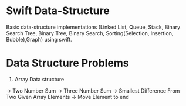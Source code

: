 # Swift Data-Structure
Basic data-structure implementations (Linked List, Queue, Stack, Binary Search Tree,  Binary Tree, Binary Search, Sorting(Selection, Insertion, Bubble),Graph) using swift.


# Data Structure Problems 

1) Array Data structure

-> Two Number Sum
-> Three Number Sum
-> Smallest Difference From Two Given Array Elements
-> Move Element to end 

